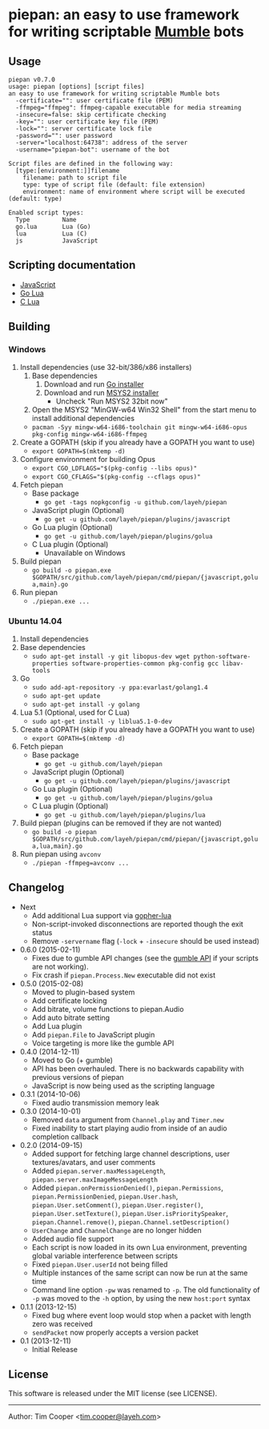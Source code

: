 # piepan: an easy to use framework for writing scriptable [Mumble](http://mumble.sourceforge.net/) bots

## Usage

    piepan v0.7.0
    usage: piepan [options] [script files]
    an easy to use framework for writing scriptable Mumble bots
      -certificate="": user certificate file (PEM)
      -ffmpeg="ffmpeg": ffmpeg-capable executable for media streaming
      -insecure=false: skip certificate checking
      -key="": user certificate key file (PEM)
      -lock="": server certificate lock file
      -password="": user password
      -server="localhost:64738": address of the server
      -username="piepan-bot": username of the bot

    Script files are defined in the following way:
      [type:[environment:]]filename
        filename: path to script file
        type: type of script file (default: file extension)
        environment: name of environment where script will be executed (default: type)

    Enabled script types:
      Type         Name
      go.lua       Lua (Go)
      lua          Lua (C)
      js           JavaScript

## Scripting documentation

- [JavaScript](https://github.com/layeh/piepan/blob/master/plugins/javascript/README.md)
- [Go Lua](https://github.com/layeh/piepan/blob/master/plugins/golua/README.md)
- [C Lua](https://github.com/layeh/piepan/blob/master/plugins/lua/README.md)

## Building

### Windows

1. Install dependencies (use 32-bit/386/x86 installers)
    1. Base dependencies
        1. Download and run [Go installer](https://golang.org/dl/)
        2. Download and run [MSYS2 installer](http://sourceforge.net/projects/msys2/)
            - Uncheck "Run MSYS2 32bit now"
    2. Open the MSYS2 "MinGW-w64 Win32 Shell" from the start menu to install additional dependencies
      - `pacman -Syy mingw-w64-i686-toolchain git mingw-w64-i686-opus pkg-config mingw-w64-i686-ffmpeg`
2. Create a GOPATH (skip if you already have a GOPATH you want to use)
    - `export GOPATH=$(mktemp -d)`
3. Configure environment for building Opus
    - `export CGO_LDFLAGS="$(pkg-config --libs opus)"`
    - `export CGO_CFLAGS="$(pkg-config --cflags opus)"`
4. Fetch piepan
    - Base package
        - `go get -tags nopkgconfig -u github.com/layeh/piepan`
    - JavaScript plugin (Optional)
        - `go get -u github.com/layeh/piepan/plugins/javascript`
    - Go Lua plugin (Optional)
        - `go get -u github.com/layeh/piepan/plugins/golua`
    - C Lua plugin (Optional)
        - Unavailable on Windows
5. Build piepan
    - `go build -o piepan.exe $GOPATH/src/github.com/layeh/piepan/cmd/piepan/{javascript,golua,main}.go`
6. Run piepan
    - `./piepan.exe ...`

### Ubuntu 14.04

1. Install dependencies
  1. Base dependencies
      - `sudo apt-get install -y git libopus-dev wget python-software-properties software-properties-common pkg-config gcc libav-tools`
  2. Go
      - `sudo add-apt-repository -y ppa:evarlast/golang1.4`
      - `sudo apt-get update`
      - `sudo apt-get install -y golang`
  3. Lua 5.1 (Optional, used for C Lua)
      - `sudo apt-get install -y liblua5.1-0-dev`
2. Create a GOPATH (skip if you already have a GOPATH you want to use)
    - `export GOPATH=$(mktemp -d)`
3. Fetch piepan
    - Base package
        - `go get -u github.com/layeh/piepan`
    - JavaScript plugin (Optional)
        - `go get -u github.com/layeh/piepan/plugins/javascript`
    - Go Lua plugin (Optional)
        - `go get -u github.com/layeh/piepan/plugins/golua`
    - C Lua plugin (Optional)
        - `go get -u github.com/layeh/piepan/plugins/lua`
4. Build piepan (plugins can be removed if they are not wanted)
    - `go build -o piepan $GOPATH/src/github.com/layeh/piepan/cmd/piepan/{javascript,golua,lua,main}.go`
5. Run piepan using `avconv`
    - `./piepan -ffmpeg=avconv ...`

## Changelog

- Next
    - Add additional Lua support via [gopher-lua](https://github.com/yuin/gopher-lua)
    - Non-script-invoked disconnections are reported though the exit status
    - Remove `-servername` flag (`-lock` + `-insecure` should be used instead)
- 0.6.0 (2015-02-11)
    - Fixes due to gumble API changes (see the [gumble API](https://godoc.org/github.com/layeh/gumble/gumble) if your scripts are not working).
    - Fix crash if `piepan.Process.New` executable did not exist
- 0.5.0 (2015-02-08)
    - Moved to plugin-based system
    - Add certificate locking
    - Add bitrate, volume functions to piepan.Audio
    - Add auto bitrate setting
    - Add Lua plugin
    - Add `piepan.File` to JavaScript plugin
    - Voice targeting is more like the gumble API
- 0.4.0 (2014-12-11)
    - Moved to Go (+ gumble)
    - API has been overhauled. There is no backwards capability with previous versions of piepan
    - JavaScript is now being used as the scripting language
- 0.3.1 (2014-10-06)
    - Fixed audio transmission memory leak
- 0.3.0 (2014-10-01)
    - Removed `data` argument from `Channel.play` and `Timer.new`
    - Fixed inability to start playing audio from inside of an audio completion callback
- 0.2.0 (2014-09-15)
    - Added support for fetching large channel descriptions, user textures/avatars, and user comments
    - Added `piepan.server.maxMessageLength`, `piepan.server.maxImageMessageLength`
    - Added `piepan.onPermissionDenied()`, `piepan.Permissions`, `piepan.PermissionDenied`, `piepan.User.hash`, `piepan.User.setComment()`, `piepan.User.register()`, `piepan.User.setTexture()`, `piepan.User.isPrioritySpeaker`, `piepan.Channel.remove()`, `piepan.Channel.setDescription()`
    - `UserChange` and `ChannelChange` are no longer hidden
    - Added audio file support
    - Each script is now loaded in its own Lua environment, preventing global variable interference between scripts
    - Fixed `piepan.User.userId` not being filled
    - Multiple instances of the same script can now be run at the same time
    - Command line option `-pw` was renamed to `-p`. The old functionality of `-p` was moved to the `-h` option, by using the new `host:port` syntax
- 0.1.1 (2013-12-15)
    - Fixed bug where event loop would stop when a packet with length zero was received
    - `sendPacket` now properly accepts a version packet
- 0.1 (2013-12-11)
    - Initial Release

## License

This software is released under the MIT license (see LICENSE).

---

Author: Tim Cooper <<tim.cooper@layeh.com>>
